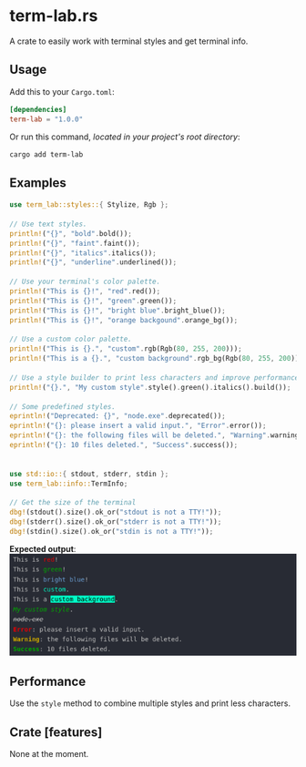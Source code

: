 # term-lab.rs
A crate to easily work with terminal styles and get terminal info.

## Usage
Add this to your `Cargo.toml`:
```toml
[dependencies]
term-lab = "1.0.0"
```
Or run this command, *located in your project's root directory*:
```bash
cargo add term-lab
```

## Examples
```rust
use term_lab::styles::{ Stylize, Rgb };

// Use text styles.
println!("{}", "bold".bold());
println!("{}", "faint".faint());
println!("{}", "italics".italics());
println!("{}", "underline".underlined());

// Use your terminal's color palette.
println!("This is {}!", "red".red());
println!("This is {}!", "green".green());
println!("This is {}!", "bright blue".bright_blue());
println!("This is {}!", "orange backgound".orange_bg());

// Use a custom color palette.
println!("This is {}.", "custom".rgb(Rgb(80, 255, 200)));
println!("This is a {}.", "custom background".rgb_bg(Rgb(80, 255, 200)));

// Use a style builder to print less characters and improve performance.
println!("{}.", "My custom style".style().green().italics().build()); 

// Some predefined styles.
eprintln!("Deprecated: {}", "node.exe".deprecated());
eprintln!("{}: please insert a valid input.", "Error".error());
eprintln!("{}: the following files will be deleted.", "Warning".warning());
eprintln!("{}: 10 files deleted.", "Success".success());


use std::io::{ stdout, stderr, stdin };
use term_lab::info::TermInfo;

// Get the size of the terminal
dbg!(stdout().size().ok_or("stdout is not a TTY!"));
dbg!(stderr().size().ok_or("stderr is not a TTY!"));
dbg!(stdin().size().ok_or("stdin is not a TTY!"));
```

**Expected output**:<br>
![Screenshot](Screenshot.png)

## Performance
Use the `style` method to combine multiple styles and print less characters.

## Crate \[features\]
None at the moment.
